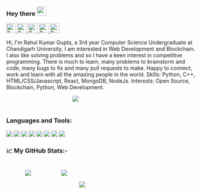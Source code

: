 ### Hey there <img src="https://media.giphy.com/media/hvRJCLFzcasrR4ia7z/giphy.gif" width="25px"/>

<div style="margin: 10px 0px;">
  <a href="https://www.linkedin.com/in/rahul-kumar-gupta-01/">
    <img
      height="25"
      alt="Rahul's LinkedIn"
      src="https://img.shields.io/badge/LinkedIn-0077B5?style=for-the-badge&logo=linkedin&logoColor=white"
    />
  </a>

  <a href="https://www.codechef.com/users/rahulgupta01">
    <img
      height="25"
      alt="Rahul's Codechef"
      src="https://cp-logo.vercel.app/codechef/rahulgupta01?logo=true"
    />
  </a>

  <a href="https://codeforces.com/profile/rahulkumargupta">
    <img
      height="25"
      alt="Rahul's Codeforces"
      src="https://cp-logo.vercel.app/codeforces/rahulkumargupta?logo=true"
    />
  </a>

  <a href="https://leetcode.com/rahulgupta01/">
    <img
      height="25"
      alt="Rahul's LeetCode"
      src="https://cp-logo.vercel.app/leetcode/rahulgupta01?logo=true"
    />
  </a>

  <a href="mailto: rahulslg20@gmail.com">
    <img
      height="25"
      alt="Rahul's Gmail "
      src="https://img.shields.io/badge/Gmail-D14836?style=for-the-badge&logo=gmail&logoColor=whitee"
    />
  </a>
</div>

<p>
  Hi, I'm Rahul Kumar Gupta, a 3rd year Computer Science Undergraduate at
  Chandigarh University. I am interested in Web Development and Blockchain. I
  also like solving problems and so I have a keen interest in competitive
  programming. There is much to learn, many problems to brainstorm and code,
  many bugs to fix and many pull requests to make. Happy to connect, work and
  learn with all the amazing people in the world. Skills: Python, C++,
  HTML/CSS/Javascript, React, MongoDB, NodeJs. Interests: Open Source,
  Blockchain, Python, Web Development.
</p>

<div style="padding: 0px 35%">
  <img src="https://leetcard.jacoblin.cool/rahulgupta01?theme=nord" />
</div>

<br />

<h3>Languages and Tools:</h3>

<img
  src="https://img.shields.io/badge/c++-%2300599C.svg?style=for-the-badge&logo=c%2B%2B&ogoColor=white"
/>
<img
  src="https://img.shields.io/badge/Java-ED8B00?style=for-the-badge&logo=java&logoColor=white"
/>
<img
  src="https://img.shields.io/badge/Python-3776AB?style=for-the-badge&logo=python&logoColor=white"
/>
<img
  src="https://img.shields.io/badge/html5-%23E34F26.svg?style=for-the-badge&logo=html5&logoColor=white"
/>
<img
  src="https://img.shields.io/badge/CSS-239120?&style=for-the-badge&logo=css3&logoColor=white"
/>
<img
  src="https://img.shields.io/badge/JavaScript-F7DF1E?style=for-the-badge&logo=javascript&logoColor=black"
/>
<img
  src="https://img.shields.io/badge/git-%23F05033.svg?style=for-the-badge&logo=git&logoColor=white"
/>
<img
  src="https://img.shields.io/badge/Visual_Studio_Code-0078D4?style=for-the-badge&logo=visual%20studio%20code&logoColor=white"
/>
<br />
<h3>📈 My GitHub Stats:-</h3>
<br />
<div>
  <img
    style="margin: 2px 10%"
    src="https://streak-stats.demolab.com?user=rahullgupta&theme=onedark"
  />
  <img
    style="margin: 2px 5%"
    src="https://github-readme-stats.vercel.app/api?username=rahullgupta&show_icons=true&theme=onedark"
  />
</div>
<img
  style="margin: 10px 38.5%"
  src="https://github-readme-stats.vercel.app/api/top-langs/?username=rahullgupta&layout=compact&theme=onedark"
/>
